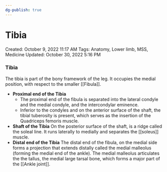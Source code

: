 ```yaml
---
dg-publish: true
---
```


# Tibia

Created: October 9, 2022 11:17 AM
Tags: Anatomy, Lower limb, MSS, Medicine
Updated: October 30, 2022 5:16 PM

### Tibia
The tibia is part of the bony framework of the leg. It occupies the medial position, with respect to the smaller [[Fibula]].
- **Proximal end of the Tibia**
	- The proximal end of the fibula is separated into the lateral condyle and the medial condyle, and the intercondylar eminence.
	- Inferior to the condyles and on the anterior surface of the shaft, the tibial tuberosity is present, which serves as the insertion of the Quadriceps femoris muscle.
- **Shaft of the Tibia**
    On the posterior surface of the shaft, is a ridge called the soleal line. It runs laterally to medially and separates the [[soleus]] muscle.
- **Distal end of the Tibia**
    The distal end of the fibula, on the medial side forms a projection that extends distally called the medial malleolus (forming the medial end of the ankle). The medial malleolus articulates the the tallus, the medial large tarsal bone, which forms a major part of the [[Ankle joint]].